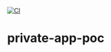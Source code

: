 [![CI](https://github.com/psibre/private-app-poc/actions/workflows/main.yml/badge.svg)](https://github.com/psibre/private-app-poc/actions/workflows/main.yml)

# private-app-poc
